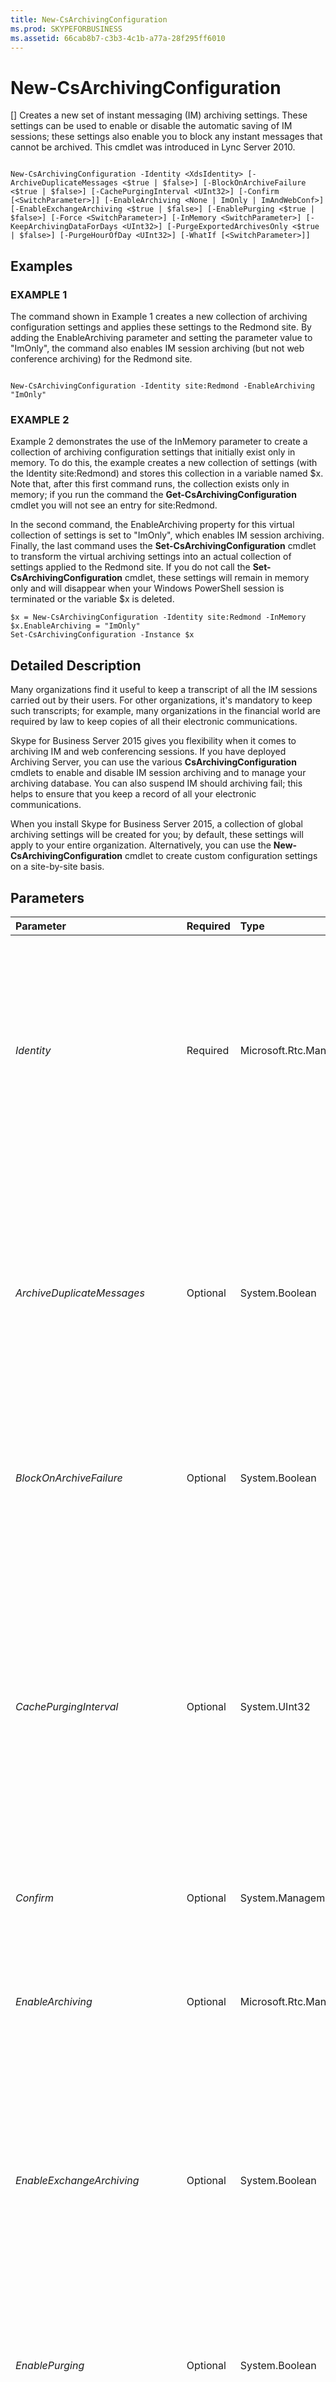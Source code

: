 ```yaml
---
title: New-CsArchivingConfiguration
ms.prod: SKYPEFORBUSINESS
ms.assetid: 66cab8b7-c3b3-4c1b-a77a-28f295ff6010
---
```



# New-CsArchivingConfiguration
[]
Creates a new set of instant messaging (IM) archiving settings. These settings can be used to enable or disable the automatic saving of IM sessions; these settings also enable you to block any instant messages that cannot be archived. This cmdlet was introduced in Lync Server 2010.
  
    
    


```

New-CsArchivingConfiguration -Identity <XdsIdentity> [-ArchiveDuplicateMessages <$true | $false>] [-BlockOnArchiveFailure <$true | $false>] [-CachePurgingInterval <UInt32>] [-Confirm [<SwitchParameter>]] [-EnableArchiving <None | ImOnly | ImAndWebConf>] [-EnableExchangeArchiving <$true | $false>] [-EnablePurging <$true | $false>] [-Force <SwitchParameter>] [-InMemory <SwitchParameter>] [-KeepArchivingDataForDays <UInt32>] [-PurgeExportedArchivesOnly <$true | $false>] [-PurgeHourOfDay <UInt32>] [-WhatIf [<SwitchParameter>]]

```


## Examples


  
    
    

### EXAMPLE 1

The command shown in Example 1 creates a new collection of archiving configuration settings and applies these settings to the Redmond site. By adding the EnableArchiving parameter and setting the parameter value to "ImOnly", the command also enables IM session archiving (but not web conference archiving) for the Redmond site.
  
    
    

```

New-CsArchivingConfiguration -Identity site:Redmond -EnableArchiving "ImOnly"
```


### EXAMPLE 2

Example 2 demonstrates the use of the InMemory parameter to create a collection of archiving configuration settings that initially exist only in memory. To do this, the example creates a new collection of settings (with the Identity site:Redmond) and stores this collection in a variable named $x. Note that, after this first command runs, the collection exists only in memory; if you run the command the **Get-CsArchivingConfiguration** cmdlet you will not see an entry for site:Redmond.
  
    
    
In the second command, the EnableArchiving property for this virtual collection of settings is set to "ImOnly", which enables IM session archiving. Finally, the last command uses the **Set-CsArchivingConfiguration** cmdlet to transform the virtual archiving settings into an actual collection of settings applied to the Redmond site. If you do not call the **Set-CsArchivingConfiguration** cmdlet, these settings will remain in memory only and will disappear when your Windows PowerShell session is terminated or the variable $x is deleted.
  
    
    



```
$x = New-CsArchivingConfiguration -Identity site:Redmond -InMemory
$x.EnableArchiving = "ImOnly"
Set-CsArchivingConfiguration -Instance $x
```


## Detailed Description

Many organizations find it useful to keep a transcript of all the IM sessions carried out by their users. For other organizations, it's mandatory to keep such transcripts; for example, many organizations in the financial world are required by law to keep copies of all their electronic communications.
  
    
    
Skype for Business Server 2015 gives you flexibility when it comes to archiving IM and web conferencing sessions. If you have deployed Archiving Server, you can use the various **CsArchivingConfiguration** cmdlets to enable and disable IM session archiving and to manage your archiving database. You can also suspend IM should archiving fail; this helps to ensure that you keep a record of all your electronic communications.
  
    
    
When you install Skype for Business Server 2015, a collection of global archiving settings will be created for you; by default, these settings will apply to your entire organization. Alternatively, you can use the **New-CsArchivingConfiguration** cmdlet to create custom configuration settings on a site-by-site basis.
  
    
    

## Parameters



|**Parameter**|**Required**|**Type**|**Description**|
|:-----|:-----|:-----|:-----|
| _Identity_ <br/> |Required  <br/> |Microsoft.Rtc.Management.Xds.XdsIdentity  <br/> |Unique identifier to be assigned to the new collection of archiving configuration settings. In Skype for Business Server 2015 you can create new collections at the site scope or at the service scope. To create new settings at the site scope, use syntax similar to this:  <br/>  `-Identity "site:Redmond"` <br/> To create settings at the service scope (for the Registrar service only) use syntax like this:  <br/>  `-Identity "service:Registrar:atl-cs-001.litwareinc.com"` <br/> |
| _ArchiveDuplicateMessages_ <br/> |Optional  <br/> |System.Boolean  <br/> |Specifies how cross-pool instant messages should be archived. For example, Ken Myer (with an account in Pool 1) sends an instant message to Pilar Ackerman (who has an account in Pool 2). Pilar, in turn, sends a reply to Ken's instant message. If ArchiveDuplicateMessages is set to False, then (based on a built-in algorithm) the session transcript will be logged in either Pool 1 or Pool 2, but not both. If ArchiveDuplicateMessages is set to True (the default value), the transcript will be logged in both pools.  <br/> |
| _BlockOnArchiveFailure_ <br/> |Optional  <br/> |System.Boolean  <br/> |If True, then the IM service will be suspended any time your instant message sessions cannot be archived. If set to False (the default value), instant messaging will continue even if sessions cannot be archived.  <br/> |
| _CachePurgingInterval_ <br/> |Optional  <br/> |System.UInt32  <br/> |Indicates how often (in hours) the system is purged of transcripts where none of the participants have been enabled for archiving. By design, all group IM sessions and conferencing sessions are recorded when they take place. At the specified interval, the system will determine whether any of the participants in these sessions have been enabled for archiving. If the system finds a session where none of the participants have been enabled for archiving, then that transcript will be deleted from the database.  <br/> The CachePurgeInterval property can be set to any integer value between 4 and 168, inclusive. The default value is 24.  <br/> |
| _Confirm_ <br/> |Optional  <br/> |System.Management.Automation.SwitchParameter  <br/> |Prompts you for confirmation before executing the command.  <br/> |
| _EnableArchiving_ <br/> |Optional  <br/> |Microsoft.Rtc.Management.WritableConfig.Settings.Archiving.EnableArchiving  <br/> |Indicates which items (if any) are saved to the archiving database. Valid values are:  <br/> None. No items are archived to the database. This is the default value.  <br/> ImOnly. IM sessions are archived to the database.  <br/> ImAndWebConf. Both IM and web conferencing sessions are archived to the database.  <br/> |
| _EnableExchangeArchiving_ <br/> |Optional  <br/> |System.Boolean  <br/> |When set to True, Skype for Business Server 2015 instant message and conferencing transcripts are stored in Exchange rather than a separate SQL Server database. Note that if you enable Exchange archiving then users will be managed by the Exchange archiving policies instead of Skype for Business Server 2015 archiving policies.  <br/> The default value is False.  <br/> |
| _EnablePurging_ <br/> |Optional  <br/> |System.Boolean  <br/> |If True, archived instant messages will periodically be removed from the database, provided that these instant messages: 1) are older than the value specified in the KeepArchivingDataForDays property; or, 2) have been exported and marked for deletion.  <br/> If False, instant messages will not be automatically deleted from the database.  <br/> |
| _Force_ <br/> |Optional  <br/> |System.Management.Automation.SwitchParameter  <br/> |Suppresses the display of any non-fatal error message that might arise when running the command.  <br/> |
| _InMemory_ <br/> |Optional  <br/> |System.Management.Automation.SwitchParameter  <br/> |Creates an object reference without actually committing the object as a permanent change. If you assign the output of this cmdlet called with this parameter to a variable, you can make changes to the properties of the object reference and then commit those changes by calling this cmdlet's matching **Set-<cmdlet>**. <br/> |
| _KeepArchivingDataForDays_ <br/> |Optional  <br/> |System.UInt32  <br/> |Number of days (between 1 and 2562) that archived instant messages are kept in the database before being automatically deleted. The default value is 14.  <br/> This property takes effect only if EnablePurging has been set to True.  <br/> |
| _PurgeExportedArchivesOnly_ <br/> |Optional  <br/> |System.Boolean  <br/> |If True, then the system will only purge instant messages that have been exported (and, as a result, have been marked for deletion). Instant messages that have not been exported will remain in the database, even if those messages are older than the value specified by the KeepArchivingDataForDays property.  <br/> |
| _PurgeHourOfDay_ <br/> |Optional  <br/> |System.UInt32  <br/> |Indicates the time of day when expired records are deleted from the archiving database. The time of day is specified using a 24-hour clock, with 0 representing midnight (12:00 AM) and 23 representing 11:00 PM. Note that you can only specify the hour of the day. This means that you can schedule purging to take place at 4:00 AM, but you cannot schedule it to take place at, for instance, 4:30 AM or 4:15 AM. The default value is 2 (2:00 AM).  <br/> Database purging takes place only if the EnablePurging property is set to True.  <br/> |
| _WhatIf_ <br/> |Optional  <br/> |System.Management.Automation.SwitchParameter  <br/> |Describes what would happen if you executed the command without actually executing the command.  <br/> |
| _BypassDualWrite_ <br/> |Optional  <br/> |System.Boolean  <br/> |PARAMVALUE: $true | $false  <br/> |
| _PurgeMinuteOfPurgeHourOfDay_ <br/> |Optional  <br/> |System.UInt32  <br/> |PARAMVALUE: UInt32  <br/> |
| _PurgeTaskWakeupIntervalMinutes_ <br/> |Optional  <br/> |System.UInt32  <br/> |PARAMVALUE: UInt32  <br/> |
| _UseV2PurgingAlgorithm_ <br/> |Optional  <br/> |System.Boolean  <br/> |PARAMVALUE: $true | $false  <br/> |
| _V2PurgeMaxDegreeOfParallelism_ <br/> |Optional  <br/> |System.UInt32  <br/> |PARAMVALUE: UInt32  <br/> |
| _V2PurgeMaxRetries_ <br/> |Optional  <br/> |System.UInt32  <br/> |PARAMVALUE: UInt32  <br/> |
| _V2PurgeReportingIntervalMinutes_ <br/> |Optional  <br/> |System.UInt32  <br/> |PARAMVALUE: UInt32  <br/> |
| _V2PurgeTimeoutMinutes_ <br/> |Optional  <br/> |System.UInt32  <br/> |PARAMVALUE: UInt32  <br/> |
   

## Input Types

None. The **New-CsArchivingConfiguration** cmdlet does not accept pipelined input.
  
    
    

## Return Types

The **New-CsArchivingConfiguration** cmdlet creates new instances of the Microsoft.Rtc.Management.WritableConfig.Settings.Archiving.ArchivingSettings object.
  
    
    

## See also


#### 


  
    
    
 [Get-CsArchivingConfiguration](get-csarchivingconfiguration.md)
  
    
    
 [Remove-CsArchivingConfiguration](remove-csarchivingconfiguration.md)
  
    
    
 [Set-CsArchivingConfiguration](set-csarchivingconfiguration.md)
  
    
    
 [Set-CsArchivingServer](set-csarchivingserver.md)
